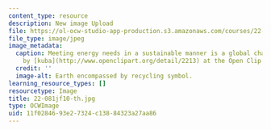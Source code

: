```yaml
---
content_type: resource
description: New image Upload
file: https://ol-ocw-studio-app-production.s3.amazonaws.com/courses/22-081j-introduction-to-sustainable-energy-fall-2010/11f0284693e27324c13884323a27aa86_22-081jf10-th.jpg
file_type: image/jpeg
image_metadata:
  caption: Meeting energy needs in a sustainable manner is a global challenge. (Image
    by [kuba](http://www.openclipart.org/detail/2213) at the Open Clip Art Library.)
  credit: ''
  image-alt: Earth encompassed by recycling symbol.
learning_resource_types: []
resourcetype: Image
title: 22-081jf10-th.jpg
type: OCWImage
uid: 11f02846-93e2-7324-c138-84323a27aa86
---
```

